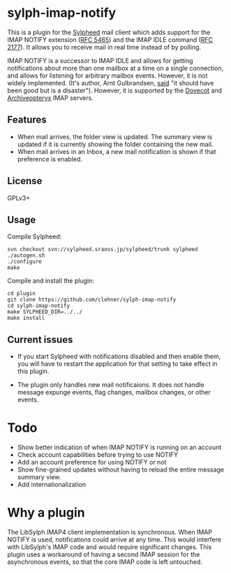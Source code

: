 # sylph-imap-notify

This is a plugin for the [Sylpheed][] mail client which adds support for the
IMAP NOTIFY extension ([RFC 5465][]) and the IMAP IDLE command ([RFC 2177][]).
It allows you to receive mail in real time instead of by polling.

IMAP NOTIFY is a successor to IMAP IDLE  and allows for getting
notifications about more than one mailbox at a time on a single connection, and
allows for listening for arbitrary mailbox events. However, it is not widely
implemented. (It's author, Arnt Gulbrandsen, [said][Arnt] "it should have been good but is a disaster"). However, it is supported by the [Dovecot][] and [Archiveopteryx][] IMAP servers.

[Sylpheed]: http://sylpheed.sraoss.jp/en/
[RFC 5465]: https://tools.ietf.org/html/rfc5465
[RFC 2177]: https://tools.ietf.org/html/rfc2177
[Archiveopteryx]: http://www.archiveopteryx.org/
[Dovecot]: http://dovecot.org/
[Arnt]: http://rant.gulbrandsen.priv.no/good-bad-rfc

## Features

- When mail arrives, the folder view is updated. The summary view is updated if
  it is currently showing the folder containing the new mail.
- When mail arrives in an Inbox, a new mail notification is shown if that
  preference is enabled.

## License

GPLv3+

## Usage

Compile Sylpheed:

```
svn checkout svn://sylpheed.sraoss.jp/sylpheed/trunk sylpheed
./autogen.sh
./configure
make
```

Compile and install the plugin:

```
cd plugin
git clone https://github.com/clehner/sylph-imap-notify
cd sylph-imap-notify
make SYLPHEED_DIR=../../
make install
```

## Current issues

- If you start Sylpheed with notifications disabled and then enable
  them, you will have to restart the application for that setting to take
  effect in this plugin.

- The plugin only handles new mail notificaions. It does not
  handle message expunge events, flag changes, mailbox changes, or other
  events.

# Todo

- Show better indication of when IMAP NOTIFY is running on an account
- Check account capabilities before trying to use NOTIFY
- Add an account preference for using NOTIFY or not
- Show fine-grained updates without having to reload the entire message summary
  view.
- Add internationalization

# Why a plugin

The LibSylph IMAP4 client implementation is synchronous. When IMAP NOTIFY is
used, notifications could arrive at any time. This would interfere with
LibSylph's IMAP code and would require significant changes. This plugin uses
a workaround of having a second IMAP session for the asynchronous events, so
that the core IMAP code is left untouched.
